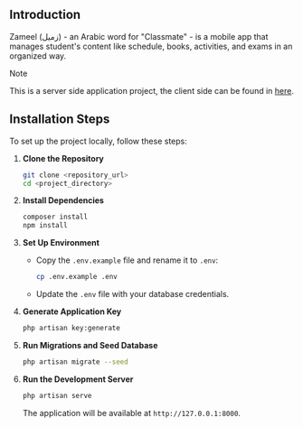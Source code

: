 ## Introduction
Zameel (زميل) - an Arabic word for "Classmate" - is a mobile app that manages student's content like schedule, books, activities, and exams in an organized way.
> [!NOTE]  
> This is a server side application project, the client side can be found in [here](https://github.com/khateeboveskey/zameel).

## Installation Steps
To set up the project locally, follow these steps:

1. **Clone the Repository**
   ```sh
   git clone <repository_url>
   cd <project_directory>
   ```

2. **Install Dependencies**
   ```sh
   composer install
   npm install
   ```

3. **Set Up Environment**
   - Copy the `.env.example` file and rename it to `.env`:
     ```sh
     cp .env.example .env
     ```
   - Update the `.env` file with your database credentials.

4. **Generate Application Key**
   ```sh
   php artisan key:generate
   ```

5. **Run Migrations and Seed Database**
   ```sh
   php artisan migrate --seed
   ```

6. **Run the Development Server**
   ```sh
   php artisan serve
   ```
   The application will be available at `http://127.0.0.1:8000`.
